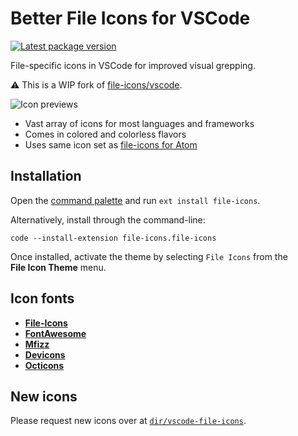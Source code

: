 # Better File Icons for VSCode

[![Latest package version][VSC-version]][VSC-link]

File-specific icons in VSCode for improved visual grepping.

⚠️ This is a WIP fork of [file-icons/vscode](https://github.com/file-icons/vscode).

![Icon previews][]

- Vast array of icons for most languages and frameworks
- Comes in colored and colorless flavors
- Uses same icon set as [file-icons for Atom](https://github.com/file-icons/atom)

## Installation

Open the [command palette] and run `ext install file-icons`.

Alternatively, install through the command-line:

    code --install-extension file-icons.file-icons

Once installed, activate the theme by selecting `File Icons` from the **File Icon Theme** menu.

## Icon fonts

- [**File-Icons**](https://github.com/file-icons/icons/blob/master/charmap.md)
- [**FontAwesome**](https://fontawesome.com/v4/cheatsheet/)
- [**Mfizz**](https://github.com/file-icons/MFixx/blob/master/charmap.md)
- [**Devicons**](https://github.com/file-icons/DevOpicons/blob/master/charmap.md)
- [**Octicons**](https://octicons.github.com/)

## New icons

Please request new icons over at [`dir/vscode-file-icons`](https://github.com/dir/vscode-file-icons).

<!-- Referenced links --------------------------------------------------------->

[VSC-version]: https://img.shields.io/visual-studio-marketplace/v/lukedavis.better-file-icons?color=4c1&label=Visual%20Studio%20Marketplace
[VSC-link]: https://marketplace.visualstudio.com/items?itemName=lukedavis.better-file-icons
[command palette]: https://code.visualstudio.com/docs/getstarted/userinterface#_command-palette
[Icon previews]: https://raw.githubusercontent.com/file-icons/atom/6714706f268e257100e03c9eb52819cb97ad570b/preview.png
